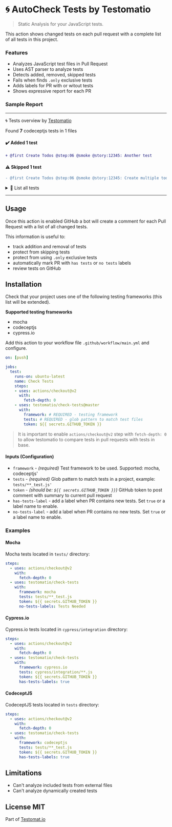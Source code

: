 # 🌀 AutoCheck Tests by Testomatio

> Static Analysis for your JavaScript tests.

This action shows changed tests on each pull request with a complete list of all tests in this project.

### Features

* Analyzes JavaScript test files in Pull Request 
* Uses AST parser to analyze tests
* Detects added, removed, skipped tests
* Fails when finds `.only` exclusive tests
* Adds labels for PR with or witout tests
* Shows expressive report for each PR

### Sample Report

---

🌀 Tests overview by [Testomatio](https://testomat.io)


Found **7** codeceptjs tests in 1 files 
#### ✔️ Added 1 test


```diff
+ @first Create Todos @step:06 @smoke @story:12345: Another test
```



#### ⚠️ Skipped 1 test
```diff
- @first Create Todos @step:06 @smoke @story:12345: Create multiple todo items
```



<details>
  <summary>📑 List all tests</summary>

---


📎 **`@first` Create Todos `@step:06` `@smoke` `@story:12345`**

📝 [todomvc-tests/create-todos_test.js](#)

* [Create a new todo item](#)
* [Another test](#)
* [~~Create multiple todo items~~](#) ⚠️ *skipped*
* [Text input field should be cleared after each item](#)
* [Text input should be trimmed](#)
* [New todos should be added to the bottom of the list](#)
* [Footer should be visible when adding TODOs](#)


</details>



</details>

---

## Usage

Once this action is enabled GitHub a bot will create a comment for each Pull Request with a list of all changed tests. 

This information is useful to:

* track addition and removal of tests
* protect from skipping tests
* protect from using `.only` exclusive tests
* automatically mark PR with `has tests` or `no tests` labels
* review tests on GitHub

## Installation

Check that your project uses one of the following testing frameworks (this list will be extended).

**Supported testing frameworks**

* mocha
* codeceptjs
* cypress.io

Add this action to your workflow file `.github/workflow/main.yml` and configure.

```yml
on: [push]

jobs:
  test:
    runs-on: ubuntu-latest
    name: Check Tests
    steps:
    - uses: actions/checkout@v2
      with:
        fetch-depth: 0
    - uses: testomatio/check-tests@master
      with:
        framework: # REQUIRED - testing framework
        tests: # REQUIRED - glob pattern to match test files
        token: ${{ secrets.GITHUB_TOKEN }}
```

> It is important to enable `actions/checkout@v2` step with `fetch-depth: 0` to allow testomatio to compare tests in pull requests with tests in base.

#### Inputs (Configuration) 

* `framework` - *(required)* Test framework to be used. Supported: mocha, codeceptjs'
* `tests` - *(required)* Glob pattern to match tests in a project, example: `tests/**_test.js'`
* `token` - *(should be: `${{ secrets.GITHUB_TOKEN }}`)* GitHub token to post comment with summary to current pull request
* `has-tests-label` - add a label when PR contains new tests. Set `true` or a label name to enable.
* `no-tests-label` - add a label when PR contains no new tests. Set `true` or a label name to enable.

### Examples

#### Mocha 

Mocha tests located in `tests/` directory:

```yml
steps:
  - uses: actions/checkout@v2
    with:
      fetch-depth: 0
  - uses: testomatio/check-tests
    with:
      framework: mocha
      tests: tests/**_test.js
      token: ${{ secrets.GITHUB_TOKEN }}
      no-tests-labels: Tests Needed
```

#### Cypress.io

Cypress.io tests located in `cypress/integration` directory:

```yml
steps:
  - uses: actions/checkout@v2
    with:
      fetch-depth: 0
  - uses: testomatio/check-tests
    with:
      framework: cypress.io
      tests: cypress/integration/**.js
      token: ${{ secrets.GITHUB_TOKEN }}
      has-tests-labels: true
```


#### CodeceptJS

CodeceptJS tests located in `tests` directory:

```yml
steps:
  - uses: actions/checkout@v2
    with:
      fetch-depth: 0
  - uses: testomatio/check-tests
    with:
      framework: codeceptjs
      tests: tests/**_test.js
      token: ${{ secrets.GITHUB_TOKEN }}
      has-tests-labels: true      
```

## Limitations

* Can't analyze included tests from external files
* Can't analyze dynamically created tests


## License MIT

Part of [Testomat.io](https://testomat.io)